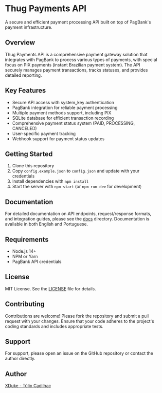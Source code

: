 # Thug Payments API

A secure and efficient payment processing API built on top of PagBank's payment infrastructure.

## Overview

Thug Payments API is a comprehensive payment gateway solution that integrates with PagBank to process various types of payments, with special focus on PIX payments (instant Brazilian payment system). The API securely manages payment transactions, tracks statuses, and provides detailed reporting.

## Key Features

- Secure API access with system_key authentication
- PagBank integration for reliable payment processing
- Multiple payment methods support, including PIX
- SQLite database for efficient transaction recording
- Comprehensive payment status system (PAID, PROCESSING, CANCELED)
- User-specific payment tracking
- Webhook support for payment status updates

## Getting Started

1. Clone this repository
2. Copy `config.example.json` to `config.json` and update with your credentials
3. Install dependencies with `npm install`
4. Start the server with `npm start` (or `npm run dev` for development)

## Documentation

For detailed documentation on API endpoints, request/response formats, and integration guides, please see the [docs](/docs) directory. Documentation is available in both English and Portuguese.

## Requirements

- Node.js 14+
- NPM or Yarn
- PagBank API credentials

## License

MIT License. See the [LICENSE](LICENSE) file for details.

## Contributing
Contributions are welcome! Please fork the repository and submit a pull request with your changes. Ensure that your code adheres to the project's coding standards and includes appropriate tests.

## Support
For support, please open an issue on the GitHub repository or contact the author directly.

## Author

[XDuke - Túlio Cadilhac](https://github.com/XDukeHD/)